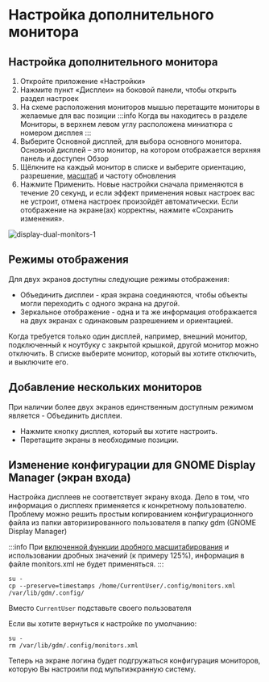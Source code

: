 # Настройка дополнительного монитора

## Настройка дополнительного монитора

1. Откройте приложение «Настройки»
2. Нажмите пункт «Дисплеи» на боковой панели, чтобы открыть раздел настроек
3. На схеме расположения мониторов мышью перетащите мониторы в желаемые для вас позиции
:::info
Когда вы находитесь в разделе Мониторы, в верхнем левом углу расположена миниатюра с номером дисплея
:::
4. Выберите Основной дисплей, для выбора основного монитора. Основной дисплей – это монитор, на котором отображается верхняя панель и доступен Обзор
5. Щёлкните на каждый монитор в списке и выберите ориентацию, разрешение, [масштаб](/scaling-the-screen) и частоту обновления
6. Нажмите Применить. Новые настройки сначала применяются в течение 20 секунд, и если эффект применения новых настроек вас не устроит, отмена настроек произойдёт автоматически. Если отображение на экране(ах) корректны, нажмите «Сохранить изменения».

![display-dual-monitors-1](/display-dual-monitors/display-dual-monitors-1.gif)

## Режимы отображения

Для двух экранов доступны следующие режимы отображения:

- Объединить дисплеи - края экрана соединяются, чтобы объекты могли переходить с одного экрана на другой.
- Зеркальное отображение - одна и та же информация отображается на двух экранах с одинаковым разрешением и ориентацией.

Когда требуется только один дисплей, например, внешний монитор, подключенный к ноутбуку с закрытой крышкой, другой монитор можно отключить. В списке выберите монитор, который вы хотите отключить, и выключите его.

## Добавление нескольких мониторов

При наличии более двух экранов единственным доступным режимом является - Объединить дисплеи.

- Нажмите кнопку дисплея, который вы хотите настроить.
- Перетащите экраны в необходимые позиции.

## Изменение конфигурации для GNOME Display Manager (экран входа)

Настройка дисплеев не соответствует экрану входа. Дело в том, что информация о дисплеях применяется к конкретному пользователю. Проблему можно решить простым копированием конфигурационного файла из папки авторизированного пользователя в папку gdm (GNOME Display Manager)

:::info
При [включенной функции дробного масшитабирования](/scaling-the-screen) и использовании дробных значений (к примеру 125%), информация в файле monitors.xml не будет применяться.
:::

```shell
su -
cp --preserve=timestamps /home/CurrentUser/.config/monitors.xml /var/lib/gdm/.config/
```

Вместо `CurrentUser` подставьте своего пользователя

Если вы хотите вернуться к настройке по умолчанию:

```shell
su -
rm /var/lib/gdm/.config/monitors.xml
```

Теперь на экране логина будет подгружаться конфигурация мониторов, которую Вы настроили под мультиэкранную систему.
